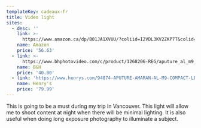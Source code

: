 ```yaml
---
templateKey: cadeaux-fr
title: Video light
sites:
  - desc: ''
    link: >-
      https://www.amazon.ca/dp/B01JA1XVUU/?coliid=I2VDL3KV2ZKP7T&colid=2JQ92RAZIDPNX&psc=0&ref_=lv_ov_lig_dp_it
    name: Amazon
    price: '56.63'
  - link: >-
      https://www.bhphotovideo.com/c/product/1268206-REG/aputure_al_m9_amaran_pocket_sized_led.html
    name: B&H
    price: '40.00'
  - link: 'https://www.henrys.com/94874-APUTURE-AMARAN-AL-M9-COMPACT-LED-LIGHT.aspx'
    name: Henry's
    price: '79.99'
---
```

This is going to be a must during my trip in Vancouver. This light will allow me to shoot content at night when there will be minimal lighting. It is also useful when doing long exposure photography to illuminate a subject.
